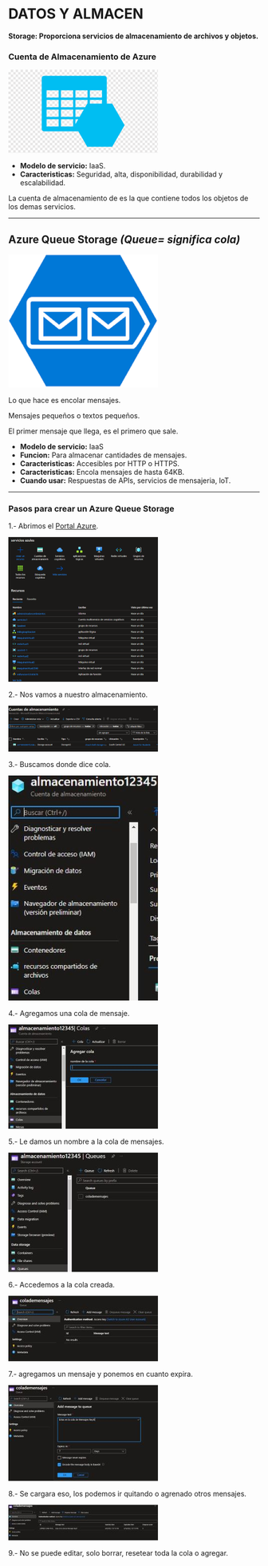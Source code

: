 # DATOS Y ALMACEN

**Storage: Proporciona servicios de almacenamiento de archivos y objetos.**

### Cuenta de Almacenamiento de Azure

![Almacenamiento de Azure](Imagenes/azurealmacenamiento1.png)

- **Modelo de servicio:** IaaS.
- **Caracteristicas:** Seguridad, alta, disponibilidad, durabilidad y escalabilidad.

La cuenta de almacenamiento de es la que contiene todos los objetos de los demas servicios.

-----------------------------------------------------------------------------------
## Azure Queue Storage  *(Queue= significa cola)*

![Azure Queue Storage](Imagenes/queueStorage1.png)

Lo que hace es encolar mensajes.

Mensajes pequeños o textos pequeños.

El primer mensaje que llega, es el primero que sale.

- **Modelo de servicio:** IaaS
- **Funcion:** Para almacenar cantidades de mensajes.
- **Caracteristicas:** Accesibles por HTTP o HTTPS.
- **Caracteristicas:** Encola mensajes de hasta 64KB.
- **Cuando usar:** Respuestas de APIs, servicios de mensajeria, loT.

-----------------------------------------------------------------------------------------------------------------------------

### Pasos para crear un Azure Queue Storage

1.- Abrimos el [Portal Azure](portal.azure.com).

![Potal Azure](Imagenes/portalAzure.PNG)

2.- Nos vamos a nuestro almacenamiento.

![Almacenamiento](Imagenes/cuentaAlmacenamiento.PNG)

3.- Buscamos donde dice cola.

![Buscalos Cola](Imagenes/colas.JPG)

4.- Agregamos una cola de mensaje.

![Add Cola](Imagenes/Crearcola.JPG)

5.- Le damos un nombre a la cola de mensajes.

![Cola Ready](Imagenes/ColaLista.JPG)

6.- Accedemos a la cola creada.

![Accedemos a la Cola](Imagenes/accedemosalacola.JPG)

7.- agregamos un mensaje y ponemos en cuanto expira.

![Creamos un Mensaje](Imagenes/cremosunmensaje.JPG)

8.- Se cargara eso, los podemos ir quitando o agrenado otros mensajes.

![Listo](Imagenes/fin.JPG)

9.- No se puede editar, solo borrar, resetear toda la cola o agregar.
